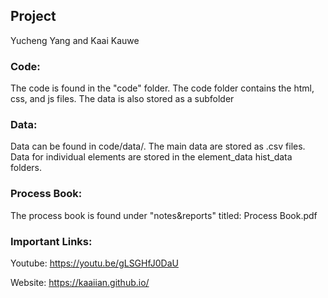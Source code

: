 ## Project

Yucheng Yang and Kaai Kauwe

### Code: 

The code is found in the "code" folder. The code folder contains the html, css, and js files. The data is also stored as a subfolder

### Data: 

Data can be found in code/data/. The main data are stored as .csv files. Data for individual elements are stored in the element_data hist_data folders.

### Process Book: 

The process book is found under "notes&reports" titled: Process Book.pdf

### Important Links:

Youtube: https://youtu.be/gLSGHfJ0DaU

Website: https://kaaiian.github.io/
